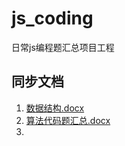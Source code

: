 # js_coding
日常js编程题汇总项目工程

## 同步文档
1. [数据结构.docx](https://view.officeapps.live.com/op/view.aspx?src=https%3A%2F%2Fraw.githubusercontent.com%2FshAdow-XJY%2Fnoteview%2Fmaster%2Fassets%2Fa%25E4%25B8%25AD%25E7%25AB%25AF%25E7%25AC%2594%25E8%25AF%2595-%25E6%2595%25B0%25E6%258D%25AE%25E7%25BB%2593%25E6%259E%2584.docx&wdOrigin=BROWSELINK)
2. [算法代码题汇总.docx](https://view.officeapps.live.com/op/view.aspx?src=https%3A%2F%2Fraw.githubusercontent.com%2FshAdow-XJY%2Fnoteview%2Fmaster%2Fassets%2Fa%25E4%25B8%25AD%25E7%25AB%25AF%25E7%25AC%2594%25E8%25AF%2595-%25E7%25AE%2597%25E6%25B3%2595%25E4%25BB%25A3%25E7%25A0%2581%25E9%25A2%2598%25E6%25B1%2587%25E6%2580%25BB.docx&wdOrigin=BROWSELINK)
3. 